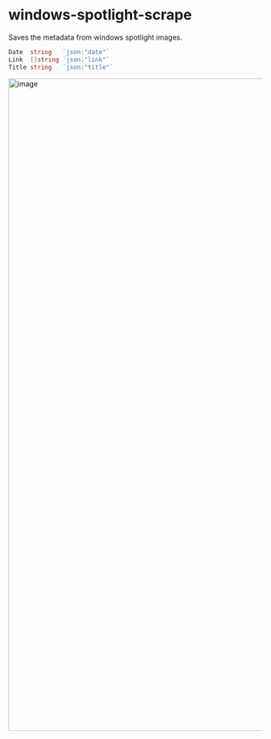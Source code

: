 # windows-spotlight-scrape
Saves the metadata from windows spotlight images.

```go
Date  string   `json:"date"`
Link  []string `json:"link"`
Title string   `json:"title"`
```

<img width="1291" alt="image" src="https://github.com/user-attachments/assets/da18f656-2729-4bdd-88e9-83813c0be80e" />
